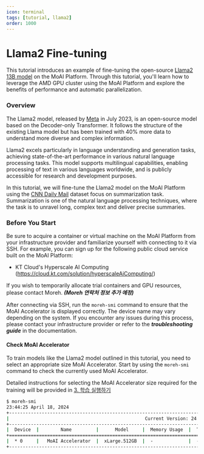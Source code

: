 ```yaml
---
icon: terminal
tags: [tutorial, llama2]
order: 1000
---
```


# Llama2 Fine-tuning

This tutorial introduces an example of fine-tuning the open-source [Llama2 13B model](https://huggingface.co/meta-llama/Llama-2-13b-hf) on the MoAI Platform. 
Through this tutorial, you'll learn how to leverage the AMD GPU cluster using the MoAI Platform and explore the benefits of performance and automatic parallelization.

### Overview

The Llama2 model, released by [Meta](https://about.meta.com/) in July 2023, is an open-source model based on the Decoder-only Transformer. It follows the structure of the existing Llama model but has been trained with 40% more data to understand more diverse and complex information.

Llama2 excels particularly in language understanding and generation tasks, achieving state-of-the-art performance in various natural language processing tasks. This model supports multilingual capabilities, enabling processing of text in various languages worldwide, and is publicly accessible for research and development purposes.

In this tutorial, we will fine-tune the Llama2 model on the MoAI Platform using the [CNN Daily Mail](https://huggingface.co/datasets/cnn_dailymail) dataset focus on summarization task. Summarization is one of the natural language processing techniques, where the task is to unravel long, complex text and deliver precise summaries.

### Before You Start

Be sure to acquire a container or virtual machine on the MoAI Platform from your infrastructure provider and familiarize yourself with connecting to it via SSH. For example, you can sign up for the following public cloud service built on the MoAI Platform:

- KT Cloud's Hyperscale AI Computing (https://cloud.kt.com/solution/hyperscaleAiComputing/)

If you wish to temporarily allocate trial containers and GPU resources, please contact Moreh.
***(Moreh 연락처 정보 추가 예정)***

After connecting via SSH, run the `moreh-smi` command to ensure that the MoAI Accelerator is displayed correctly. The device name may vary depending on the system. If you encounter any issues during this process, please contact your infrastructure provider or refer to the ***troubleshooting guide*** in the documentation.

#### Check MoAI Accelerator 

To train models like the Llama2 model outlined in this tutorial, you need to select an appropriate size MoAI Accelerator. Start by using the `moreh-smi` command to check the currently used MoAI Accelerator.

Detailed instructions for selecting the MoAI Accelerator size required for the training will be provided in [3. 학습 실행하기](3_fine_tuning.md) 

```bash
$ moreh-smi
23:44:25 April 18, 2024
+---------------------------------------------------------------------------------------------------+
|                                                  Current Version: 24.2.0  Latest Version: 24.3.0  |
+---------------------------------------------------------------------------------------------------+
|  Device  |        Name         |      Model     |  Memory Usage  |  Total Memory  |  Utilization  |
+===================================================================================================+
|  * 0     |   MoAI Accelerator  |  xLarge.512GB  |  -             |  -             |  -            |
+---------------------------------------------------------------------------------------------------+
```

